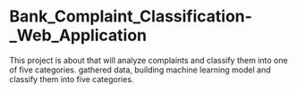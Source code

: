 # Bank_Complaint_Classification-_Web_Application
This project is about that will analyze complaints and classify them into one of five categories. gathered data, building machine learning model and classify them into five categories.
